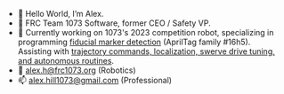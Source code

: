 - 👋 Hello World, I’m Alex.
- 👀 FRC Team 1073 Software, former CEO / Safety VP. 
- 🌱 Currently working on 1073's 2023 competition robot, specializing in programming [fiducial marker detection](https://github.com/FRCTeam1073-TheForceTeam/nanovision2023) (AprilTag family #16h5).
     Assisting with [trajectory commands, localization, swerve drive tuning, and autonomous routines](https://github.com/FRCTeam1073-TheForceTeam/robot2023).
- 🤖 alex.h@frc1073.org (Robotics)
- 📫 alex.hill1073@gmail.com (Professional)

<!---
122004/122004 is a ✨ special ✨ repository because its `README.md` (this file) appears on your GitHub profile.
You can click the Preview link to take a look at your changes.
--->
